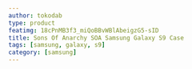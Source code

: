 ```yaml
---
author: tokodab
type: product
featimg: 18cPnMB3f3_miQoBBvWBlAbeigzG5-sID
title: Sons Of Anarchy SOA Samsung Galaxy S9 Case
tags: [samsung, galaxy, s9]
category: [samsung]
---
```

